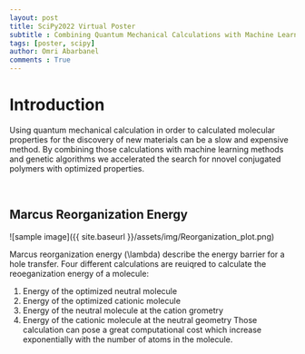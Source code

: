 ```yaml
---
layout: post
title: SciPy2022 Virtual Poster
subtitle : Combining Quantum Mechanical Calculations with Machine Learning and Genetic Algorithms for the Design of Better Materials
tags: [poster, scipy]
author: Omri Abarbanel
comments : True
---
```



<h1>Introduction</h1>

Using quantum mechanical calculation in order to calculated molecular properties for the discovery of new materials can be a slow and expensive method.
By combining those calculations with machine learning methods and genetic algorithms we accelerated the search for nnovel conjugated polymers with optimized properties.

<br>

<h2>Marcus Reorganization Energy</h2>

![sample image]({{ site.baseurl }}/assets/img/Reorganization_plot.png)

Marcus reorganization energy (\lambda) describe the energy barrier for a hole transfer. Four different calculations are reuiqred to calculate the reoeganization energy of a molecule:
1. Energy of the optimized neutral molecule
2. Energy of the optimized cationic molecule
3. Energy of the neutral molecule at the cation grometry
4. Energy of the cationic molecule at the neutral geometry
Those calculation can pose a great computational cost which increase exponentially with the number of atoms in the molecule.